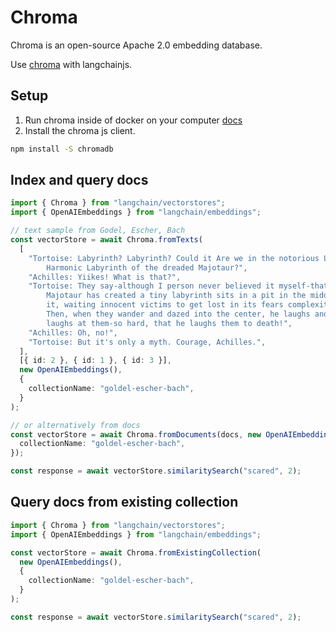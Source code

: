 # Chroma

Chroma is an open-source Apache 2.0 embedding database.

Use [chroma](https://github.com/chroma-core/chroma) with langchainjs.

## Setup

1. Run chroma inside of docker on your computer [docs](https://docs.trychroma.com/api-reference)
2. Install the chroma js client.

```bash npm2yarn
npm install -S chromadb
```

## Index and query docs

```typescript
import { Chroma } from "langchain/vectorstores";
import { OpenAIEmbeddings } from "langchain/embeddings";

// text sample from Godel, Escher, Bach
const vectorStore = await Chroma.fromTexts(
  [
    "Tortoise: Labyrinth? Labyrinth? Could it Are we in the notorious Little\
        Harmonic Labyrinth of the dreaded Majotaur?",
    "Achilles: Yiikes! What is that?",
    "Tortoise: They say-although I person never believed it myself-that an I\
        Majotaur has created a tiny labyrinth sits in a pit in the middle of\
        it, waiting innocent victims to get lost in its fears complexity.\
        Then, when they wander and dazed into the center, he laughs and\
        laughs at them-so hard, that he laughs them to death!",
    "Achilles: Oh, no!",
    "Tortoise: But it's only a myth. Courage, Achilles.",
  ],
  [{ id: 2 }, { id: 1 }, { id: 3 }],
  new OpenAIEmbeddings(),
  {
    collectionName: "goldel-escher-bach",
  }
);

// or alternatively from docs
const vectorStore = await Chroma.fromDocuments(docs, new OpenAIEmbeddings(), {
  collectionName: "goldel-escher-bach",
});

const response = await vectorStore.similaritySearch("scared", 2);
```

## Query docs from existing collection

```typescript
import { Chroma } from "langchain/vectorstores";
import { OpenAIEmbeddings } from "langchain/embeddings";

const vectorStore = await Chroma.fromExistingCollection(
  new OpenAIEmbeddings(),
  {
    collectionName: "goldel-escher-bach",
  }
);

const response = await vectorStore.similaritySearch("scared", 2);
```
